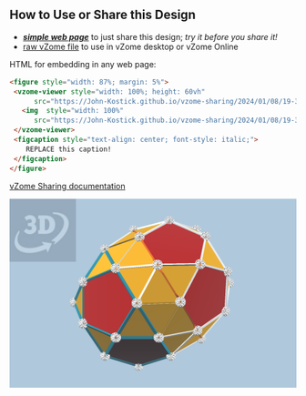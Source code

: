 
## How to Use or Share this Design

 - [***simple web page***](<https://John-Kostick.github.io/vzome-sharing/2024/01/08/19-38-08-J48-Gyroelongated-birotunda-Golden/>) to just share this design; *try it before you share it!*
 - [raw vZome file](<https://raw.githubusercontent.com/John-Kostick/vzome-sharing/main/2024/01/08/19-38-08-J48-Gyroelongated-birotunda-Golden/J48-Gyroelongated-birotunda-Golden.vZome>) to use in vZome desktop or vZome Online
 
 HTML for embedding in any web page:
 ```html
<figure style="width: 87%; margin: 5%">
  <vzome-viewer style="width: 100%; height: 60vh"
       src="https://John-Kostick.github.io/vzome-sharing/2024/01/08/19-38-08-J48-Gyroelongated-birotunda-Golden/J48-Gyroelongated-birotunda-Golden.vZome" >
    <img  style="width: 100%"
       src="https://John-Kostick.github.io/vzome-sharing/2024/01/08/19-38-08-J48-Gyroelongated-birotunda-Golden/J48-Gyroelongated-birotunda-Golden.png" >
  </vzome-viewer>
  <figcaption style="text-align: center; font-style: italic;">
     REPLACE this caption!
  </figcaption>
</figure>
 ```

[vZome Sharing documentation](https://vzome.github.io/vzome/sharing.html#how-it-works)

![Image](<J48-Gyroelongated-birotunda-Golden.png>)

